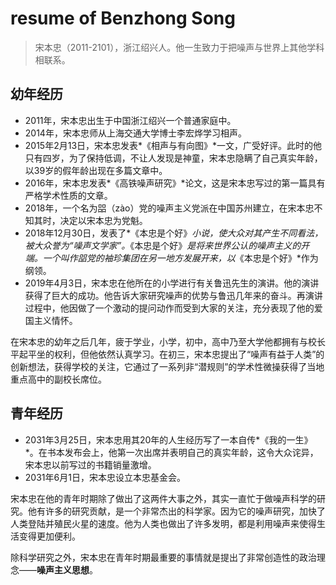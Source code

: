 # resume of Benzhong Song

> 宋本忠（2011-2101），浙江绍兴人。他一生致力于把噪声与世界上其他学科相联系。

## 幼年经历
- 2011年，宋本忠出生于中国浙江绍兴一个普通家庭中。
- 2014年，宋本忠师从上海交通大学博士李宏烨学习相声。
- 2015年2月13日，宋本忠发表*《相声与有向图》*一文，广受好评。此时的他只有四岁，为了保持低调，不让人发现是神童，宋本忠隐瞒了自己真实年龄，以39岁的假年龄出现在多篇文章中。
- 2016年，宋本忠发表*《高铁噪声研究》*论文，这是宋本忠写过的第一篇具有严格学术性质的文章。
- 2018年，一个名为㗊（zào）党的噪声主义党派在中国苏州建立，在宋本忠不知其时，决定以宋本忠为党魁。
- 2018年12月30日，发表了*《本忠是个好》*小说，使大众对其产生不同看法，被大众誉为“噪声文学家”。*《本忠是个好》*是将来世界公认的噪声主义的开端。一个叫作㗊党的袖珍集团在另一地方发展开来，以*《本忠是个好》*作为纲领。
- 2019年4月3日，宋本忠在他所在的小学进行有关鲁迅先生的演讲。他的演讲获得了巨大的成功。他告诉大家研究噪声的优势与鲁迅几年来的奋斗。再演讲过程中，他因做了一个激动的提问动作而受到大家的关注，充分表现了他的爱国主义情怀。

在宋本忠的幼年之后几年，疲于学业，小学，初中，高中乃至大学他都拥有与校长平起平坐的权利，但他依然认真学习。在初三，宋本忠提出了“噪声有益于人类”的创新想法，获得学校的关注，它通过了一系列非“潜规则”的学术性微操获得了当地重点高中的副校长席位。

## 青年经历
- 2031年3月25日，宋本忠用其20年的人生经历写了一本自传*《我的一生》*。在书本发布会上，他第一次出席并表明自己的真实年龄，这令大众诧异，宋本忠以前写过的书籍销量激增。
- 2031年6月1日，宋本忠设立本忠基金会。

宋本忠在他的青年时期除了做出了这两件大事之外，其实一直忙于做噪声科学的研究。他有许多的研究贡献，是一个非常杰出的科学家。因为它的噪声研究，加快了人类登陆并殖民火星的速度。他为人类也做出了许多发明，都是利用噪声来使得生活变得更加便利。

除科学研究之外，宋本忠在青年时期最重要的事情就是提出了非常创造性的政治理念——**噪声主义思想**。

